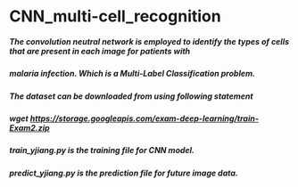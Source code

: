 # CNN_multi-cell_recognition
##### The convolution neutral network is employed to identify the types of cells that are present in each image for patients with 
##### malaria infection. Which is a Multi-Label Classification problem.  
##### The dataset can be downloaded from using following statement
##### wget https://storage.googleapis.com/exam-deep-learning/train-Exam2.zip
##### train_yjiang.py is the training file for CNN model.
##### predict_yjiang.py is the prediction file for future image data.
